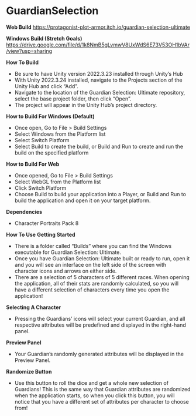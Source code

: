 # GuardianSelection
**Web Build**
https://protagonist-plot-armor.itch.io/guardian-selection-ultimate

**Windows Build (Stretch Goals)**
https://drive.google.com/file/d/1k8NmB5gLvmwV8UxWdS6E73V53OH1bVAr/view?usp=sharing

**How To Build**
- Be sure to have Unity version 2022.3.23 installed through Unity’s Hub
- With Unity 2022.3.24 installed, navigate to the Projects section of the Unity Hub and click “Add”.
- Navigate to the location of the Guardian Selection: Ultimate repository, select the base project folder, then click “Open”.
- The project will appear in the Unity Hub’s project directory.

**How to Build For Windows (Default)**
- Once open, Go to File > Build Settings
- Select Windows from the Platform list
- Select Switch Platform
- Select Build to create the build, or Build and Run to create and run the build on the specified platform

**How to Build For Web**
- Once opened, Go to File > Build Settings
- Select WebGL from the Platform list
- Click Switch Platform
- Choose Build to build your application into a Player, or Build and Run to build the application and open it on your target platform.

**Dependencies**
- Character Portraits Pack 8

**How To Use**
**Getting Started**
- There is a folder called “Builds” where you can find the Windows executable for Guardian Selection: Ultimate. 
- Once you have Guardian Selection: Ultimate built or ready to run, open it and you will see an interface on the left side of the screen with character icons and arrows on either side.
- There are a selection of 5 characters of 5 different races. When opening the application, all of their stats are randomly calculated, so you will have a different selection of characters every time you open the application!

**Selecting A Character**
- Pressing the Guardians’ icons will select your current Guardian, and all respective attributes will be predefined and displayed in the right-hand panel.

**Preview Panel**
- Your Guardian’s randomly generated attributes will be displayed in the Preview Panel.

**Randomize Button**
- Use this button to roll the dice and get a whole new selection of Guardians! This is the same way that Guardian attributes are randomized when the application starts, so when you click this button, you will notice that you have a different set of attributes per character to choose from!

